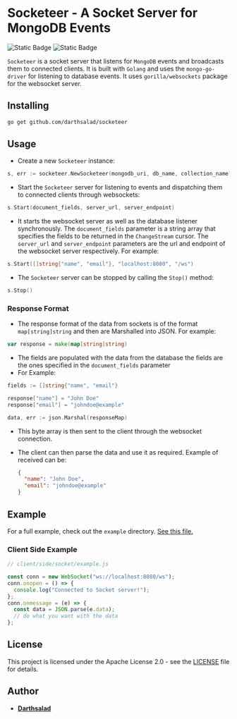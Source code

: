 # Socketeer - A Socket Server for MongoDB Events
![Static Badge](https://img.shields.io/badge/Golang-Package-blue.svg?logo=go&color=%2300ADD8)
![Static Badge](https://img.shields.io/badge/License-Apache%20License%202.0-green.svg)


`Socketeer` is a socket server that listens for `MongoDB` events and broadcasts them to connected clients. It is built with `Golang` and uses the `mongo-go-driver` for listening to database events. It uses `gorilla/websockets` package for the websocket server.

## Installing

```bash
go get github.com/darthsalad/socketeer
```
## Usage

- Create a new `Socketeer` instance:

```go
s, err := socketeer.NewSocketeer(mongodb_uri, db_name, collection_name)
```
- Start the `Socketeer` server for listening to events and dispatching them to connected clients through websockets:

```go
s.Start(document_fields, server_url, server_endpoint)
```
- It starts the websocket server as well as the database listener synchronously. The `document_fields` parameter is a string array that specifies the fields to be returned in the `ChangeStream` cursor. The `server_url` and `server_endpoint` parameters are the url and endpoint of the websocket server respectively. For example: 

```go
s.Start([]string{"name", "email"}, "localhost:8080", "/ws")
```

- The `Socketeer` server can be stopped by calling the `Stop()` method:

```go
s.Stop()
```
### Response Format
- The response format of the data from sockets is of the format `map[string]string` and then are Marshalled into JSON. For example:

```go
var response = make(map[string]string)
```
- The fields are populated with the data from the database
the fields are the ones specified in the `document_fields` parameter 
- For Example: 
```go
fields := []string{"name", "email"}

response["name"] = "John Doe"
response["email"] = "johndoe@example"

data, err := json.Marshal(responseMap)
```
- This byte array is then sent to the client through the websocket connection.
- The client can then parse the data and use it as required. Example of received can be:
  
  ```json
  {
    "name": "John Doe",
    "email": "johndoe@example"
  }
  ```

## Example

For a full example, check out the `example` directory. [See this file.](/example/main.go)

### Client Side Example
  
  ```ts
  // client/side/socket/example.js

  const conn = new WebSocket("ws://localhost:8080/ws");
  conn.onopen = () => {
    console.log("Connected to Socket server!");
  };
  conn.onmessage = (e) => {
    const data = JSON.parse(e.data);
    // do what you want with the data
  };
  ```

## License

This project is licensed under the Apache License 2.0 - see the [LICENSE](LICENSE) file for details.

## Author

- [**Darthsalad**](https://github.com/DarthSalad)